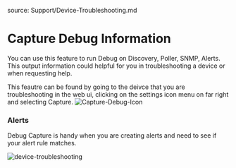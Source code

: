 source: Support/Device-Troubleshooting.md
# Capture Debug Information

You can use this feature to run Debug on Discovery, Poller, SNMP, Alerts.
This output information could helpful for you in troubleshooting a device or when requesting help.

This feautre can be found by going to the deivce that you are troubleshooting in the web ui, clicking on the settings icon menu on far right and selecting 
Capture.
![Capture-Debug-Icon](/img/capture-debug-icon.png)

### Alerts
Debug Capture is handy when you are creating alerts and need to see if your alert rule matches.

![device-troubleshooting](/img/device-troubleshootingn.png)
